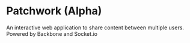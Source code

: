 # Patchwork (Alpha)
An interactive web application to share content between multiple users. Powered by Backbone and Socket.io